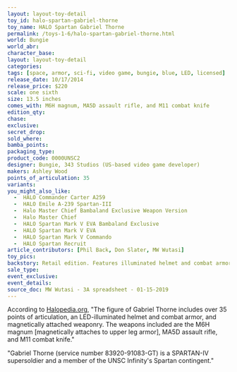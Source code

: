 ```yaml
---
layout: layout-toy-detail 
toy_id: halo-spartan-gabriel-thorne
toy_name: HALO Spartan Gabriel Thorne
permalink: /toys-1-6/halo-spartan-gabriel-thorne.html
world: Bungie
world_abr: 
character_base: 
layout: layout-toy-detail
categories: 
tags: [space, armor, sci-fi, video game, bungie, blue, LED, licensed]
release_date: 10/17/2014
release_price: $220 
scale: one sixth
size: 13.5 inches
comes_with: M6H magnum, MA5D assault rifle, and M11 combat knife
edition_qty: 
chase: 
exclusive: 
secret_drop: 
sold_where: 
bamba_points: 
packaging_type: 
product_code: 0000UNSC2
designer: Bungie, 343 Studios (US-based video game developer)
makers: Ashley Wood
points_of_articulation: 35
variants: 
you_might_also_like: 
  -  HALO Commander Carter A259
  -  HALO Emile A-239 Spartan-III
  -  Halo Master Chief Bambaland Exclusive Weapon Version
  -  Halo Master Chief
  -  HALO Spartan Mark V EVA Bambaland Exclusive
  -  HALO Spartan Mark V EVA
  -  HALO Spartan Mark V Commando
  -  HALO Spartan Recruit
article_contributors: [Phil Back, Don Slater, MW Wutasi]
toy_pics: 
backstory: Retail edition. Features illuminated helmet and combat armor featuring 24 LED lights. Blue armor. Two CR2032H batteries are required for the back, and six AG4/LR626 batteries are required for the arms.
sale_type: 
event_exclusive: 
event_details: 
source_doc: MW Wutasi - 3A spreadsheet - 01-15-2019
---
```

According to <a href="https://www.halopedia.org/ThreeA" target="_blank">Halopedia.org</a>, "The figure of Gabriel Thorne includes over 35 points of articulation, an LED-illuminated helmet and combat armor, and magnetically attached weaponry. The weapons included are the M6H magnum [magnetically attaches to upper leg armor], MA5D assault rifle, and M11 combat knife."

"Gabriel Thorne (service number 83920-91083-GT) is a SPARTAN-IV supersoldier and a member of the UNSC Infinity's Spartan contingent."
